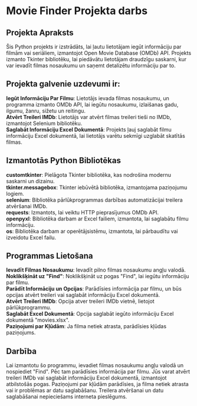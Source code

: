 # Movie Finder Projekta darbs
## Projekta Apraksts
Šis Python projekts ir izstrādāts, lai ļautu lietotājam iegūt informāciju par filmām vai seriāliem, izmantojot Open Movie Database (OMDb) API. Projekts izmanto Tkinter bibliotēku, lai piedāvātu lietotājam draudzīgu saskarni, kur var ievadīt filmas nosaukumu un saņemt detalizētu informāciju par to.
## Projekta galvenie uzdevumi ir:

**Iegūt Informāciju Par Filmu**: Lietotājs ievada filmas nosaukumu, un programma izmanto OMDb API, lai iegūtu nosaukumu, izlaišanas gadu, ilgumu, žanru, sižetu un reitingu.  
**Atvērt Treileri IMDb**: Lietotājs var atvērt filmas treileri tieši no IMDb, izmantojot Selenium bibliotēku.  
**Saglabāt Informāciju Excel Dokumentā**: Projekts ļauj saglabāt filmu informāciju Excel dokumentā, lai lietotājs varētu sekmīgi uzglabāt skatītās filmas.  
## Izmantotās Python Bibliotēkas
**customtkinter**: Pielāgota Tkinter bibliotēka, kas nodrošina modernu saskarni un dizainu.  
**tkinter.messagebox**: Tkinter iebūvētā bibliotēka, izmantojama paziņojumu logiem.  
**selenium**: Bibliotēka pārlūkprogrammas darbības automatizācijai treilera atvēršanai IMDb.  
**requests**: Izmantots, lai veiktu HTTP pieprasījumus OMDb API.  
**openpyxl**: Bibliotēka darbam ar Excel failiem, izmantota, lai saglabātu filmu informāciju.  
**os**: Bibliotēka darbam ar operētājsistēmu, izmantota, lai pārbaudītu vai izveidotu Excel failu.  

## Programmas Lietošana
**Ievadīt Filmas Nosaukumu**: Ievadīt pilno filmas nosaukumu angļu valodā.  
**Noklikšķināt uz "Find"**: Noklikšķināt uz pogas "Find", lai iegūtu informāciju par filmu.  
**Parādīt Informāciju un Opcijas**: Parādīsies informācija par filmu, un būs opcijas atvērt treileri vai saglabāt informāciju Excel dokumentā.  
**Atvērt Treileri IMDb**: Opcija atver treileri IMDb vietnē, lietojot pārlūkprogrammu.  
**Saglabāt Excel Dokumentā**: Opcija saglabāt iegūto informāciju Excel dokumentā "movies.xlsx".  
**Paziņojumi par Kļūdām**: Ja filma netiek atrasta, parādīsies kļūdas paziņojums.

## Darbība
Lai izmantotu šo programmu, ievadiet filmas nosaukumu angļu valodā un nospiediet "Find". Pēc tam parādīsies informācija par filmu. Jūs varat atvērt treileri IMDb vai saglabāt informāciju Excel dokumentā, izmantojot atbilstošās pogas. Paziņojumi par kļūdām parādīsies, ja filma netiek atrasta vai ir problēmas ar datu saglabāšanu. Treilera atvēršanai un datu saglabāšanai nepieciešams interneta pieslēgums.